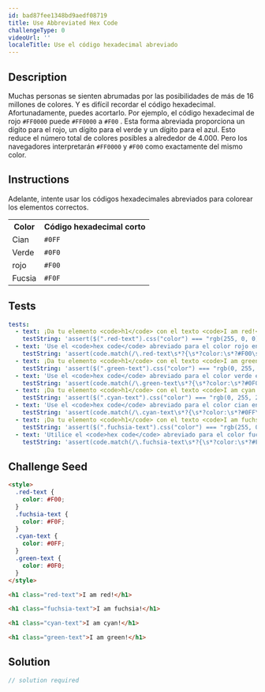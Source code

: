 ```yaml
---
id: bad87fee1348bd9aedf08719
title: Use Abbreviated Hex Code
challengeType: 0
videoUrl: ''
localeTitle: Use el código hexadecimal abreviado
---
```


## Description
<section id="description"> Muchas personas se sienten abrumadas por las posibilidades de más de 16 millones de colores. Y es difícil recordar el código hexadecimal. Afortunadamente, puedes acortarlo. Por ejemplo, el código hexadecimal de rojo <code>#FF0000</code> puede <code>#FF0000</code> a <code>#F00</code> . Esta forma abreviada proporciona un dígito para el rojo, un dígito para el verde y un dígito para el azul. Esto reduce el número total de colores posibles a alrededor de 4.000. Pero los navegadores interpretarán <code>#FF0000</code> y <code>#F00</code> como exactamente del mismo color. </section>

## Instructions
<section id="instructions"> Adelante, intente usar los códigos hexadecimales abreviados para colorear los elementos correctos. <table class="table table-striped"><tbody><tr><th> Color </th><th> Código hexadecimal corto </th></tr><tr><td> Cian </td><td> <code>#0FF</code> </td> </tr><tr><td> Verde </td><td> <code>#0F0</code> </td> </tr><tr><td> rojo </td><td> <code>#F00</code> </td> </tr><tr><td> Fucsia </td><td> <code>#F0F</code> </td> </tr></tbody></table></section>

## Tests
<section id='tests'>

```yml
tests:
  - text: ¡Da tu elemento <code>h1</code> con el texto <code>I am red!</code> El <code>color</code> rojo.
    testString: 'assert($(".red-text").css("color") === "rgb(255, 0, 0)", "Give your <code>h1</code> element with the text <code>I am red!</code> the <code>color</code> red.");'
  - text: 'Use el <code>hex code</code> abreviado para el color rojo en lugar del código hexadecimal <code>#FF0000</code> .'
    testString: 'assert(code.match(/\.red-text\s*?{\s*?color:\s*?#F00\s*?;\s*?}/gi), "Use the abbreviate <code>hex code</code> for the color red instead of the hex code <code>#FF0000</code>.");'
  - text: ¡Da tu elemento <code>h1</code> con el texto <code>I am green!</code> El <code>color</code> verde.
    testString: 'assert($(".green-text").css("color") === "rgb(0, 255, 0)", "Give your <code>h1</code> element with the text <code>I am green!</code> the <code>color</code> green.");'
  - text: 'Use el <code>hex code</code> abreviado para el color verde en lugar del código hexadecimal <code>#00FF00</code> .'
    testString: 'assert(code.match(/\.green-text\s*?{\s*?color:\s*?#0F0\s*?;\s*?}/gi), "Use the abbreviated <code>hex code</code> for the color green instead of the hex code <code>#00FF00</code>.");'
  - text: ¡Da tu elemento <code>h1</code> con el texto <code>I am cyan!</code> El <code>color</code> cian.
    testString: 'assert($(".cyan-text").css("color") === "rgb(0, 255, 255)", "Give your <code>h1</code> element with the text <code>I am cyan!</code> the <code>color</code> cyan.");'
  - text: 'Use el <code>hex code</code> abreviado para el color cian en lugar del código hexadecimal <code>#00FFFF</code> .'
    testString: 'assert(code.match(/\.cyan-text\s*?{\s*?color:\s*?#0FF\s*?;\s*?}/gi), "Use the abbreviated <code>hex code</code> for the color cyan instead of the hex code <code>#00FFFF</code>.");'
  - text: ¡Da tu elemento <code>h1</code> con el texto <code>I am fuchsia!</code> El <code>color</code> fucsia.
    testString: 'assert($(".fuchsia-text").css("color") === "rgb(255, 0, 255)", "Give your <code>h1</code> element with the text <code>I am fuchsia!</code> the <code>color</code> fuchsia.");'
  - text: 'Utilice el <code>hex code</code> abreviado para el color fucsia en lugar del código hexadecimal <code>#FF00FF</code> .'
    testString: 'assert(code.match(/\.fuchsia-text\s*?{\s*?color:\s*?#F0F\s*?;\s*?}/gi), "Use the abbreviated <code>hex code</code> for the color fuchsia instead of the hex code <code>#FF00FF</code>.");'

```

</section>

## Challenge Seed
<section id='challengeSeed'>

<div id='html-seed'>

```html
<style>
  .red-text {
    color: #F00;
  }
  .fuchsia-text {
    color: #F0F;
  }
  .cyan-text {
    color: #0FF;
  }
  .green-text {
    color: #0F0;
  }
</style>

<h1 class="red-text">I am red!</h1>

<h1 class="fuchsia-text">I am fuchsia!</h1>

<h1 class="cyan-text">I am cyan!</h1>

<h1 class="green-text">I am green!</h1>

```

</div>



</section>

## Solution
<section id='solution'>

```js
// solution required
```
</section>
